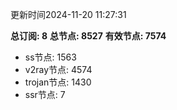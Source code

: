 更新时间2024-11-20 11:27:31

**总订阅: 8**
**总节点: 8527**
**有效节点: 7574**
- ss节点: 1563
- v2ray节点: 4574
- trojan节点: 1430
- ssr节点: 7
